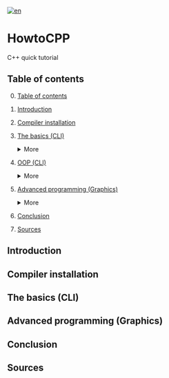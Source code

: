 [![en](https://img.shields.io/badge/lang-en-gre.svg)](https://github.com/trifoil/HowtoCPP/blob/main/README.md) 
# HowtoCPP
C++ quick tutorial

## Table of contents
0. [Table of contents](#toc)
1. [Introduction](#intro)
2. [Compiler installation](#compiler)
3. [The basics (CLI)](#basics)
    <details>
    <summary>More</summary>

    1. [Comments](#comments)
    2. [The basic program](#base)
    3. [Variables](#vars)
    4. [Chars and strings](#charandstrings)
    5. [Standard input](std#)
    6. [If statement](if#)
    7. [If-else](#ifelse)
    8. [Loops](#loops)
    9. [RNG (random number generator)](#rng)
    10. [Bools](#bools)
    11. [Functions](#functions)
    12. [Parameters and forward declarations](#)
    13. [Static vars and pass by reference](#)
    14. [Arrays](#)
    </details>



4. [OOP (CLI)](#oop)
    <details>
    <summary>More</summary>

    1. [Classes](#classes)
    2. [Objects](#objects)
    2. [Access specifiers](#)
    2. [Files and constructor separation](#)
    2. [Vectors](#)
    2. [Lists](#)
    2. [File IO / advanced input](#)
    2. [Printf](#)
    2. [](#)
    2. [](#)
    </details>

5. [Advanced programming (Graphics)](#)
    <details>
    <summary>More</summary>

    1. [](#)
    2. [](#)

    </details>


6. [Conclusion](#conclusion)
7. [Sources](#sources)

## Introduction



## Compiler installation



## The basics (CLI)



## Advanced programming (Graphics)



## Conclusion



## Sources